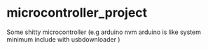 # microcontroller_project
Some shitty microcontroller (e.g arduino nvm arduino is like system minimum include with usbdownloader )
